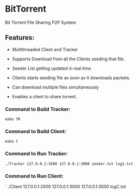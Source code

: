 # BitTorrent
Bit Torrent File Sharing P2P System

## Features:

* Multithreaded Client and Tracker

* Supports Download from all the Cilents seeding that file.

* Seeder List getting updated in real time.

* Clients starts seeding file as soon as it downloads packets.

* Can download multiple files simultaneously

* Enables a client to share torrent.

### Command to Build Tracker:

`make TR`

### Command to Build Client:

`make C`

### Command to Run Tracker:

`./Tracker 127.0.0.1:3500 127.0.0.1:3000 seeder.txt log2.txt`

### Command to Run Client: 

` ./Client 127.0.0.1:2500 127.0.0.1:3000 127.0.0.1:3500 logC.txt

